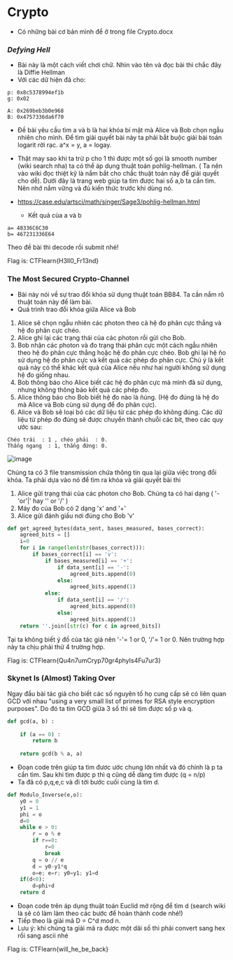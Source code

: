 # Crypto
- Có những bài cơ bản mình để ở trong file Crypto.docx
### *Defying Hell*
- Bài này là một cách viết chơi chữ. Nhìn vào tên và đọc bài thì chắc đây là Diffie Hellman
- Với các dữ hiện đã cho:
```
p: 0x8c5378994ef1b
g: 0x02

A: 0x269beb3b0e968
B: 0x4757336da6f70
```
- Đề bài yêu cầu tìm a và b là hai khóa bí mật mà Alice và Bob chọn ngẫu nhiên cho mình. Để tìm giải quyết bài này ta phải bắt buộc giải bài toán logarit rời rạc. a^x = y, a = logay.

- Thật may sao khi ta trừ p cho 1 thì được một số gọi là smooth number (wiki search nha) ta có thể áp dụng thuật toán pohlig-hellman. ( Ta nên vào wiki đọc thiệt kỹ là nắm bắt cho chắc thuật toán này để giải quyết cho dễ). Dưới đây là trang web giúp ta tìm được hai số a,b ta cần tìm. Nên nhớ nắm vững và đủ kiến thức trước khi dùng nó.

- https://case.edu/artsci/math/singer/Sage3/pohlig-hellman.html

  - Kết quả của a và b
  
```
a= 48336C6C30
b= 467231336E64
```
Theo đề bài thì decode rồi submit nhé!

Flag is: CTFlearn{H3ll0_Fr13nd}

### The Most Secured Crypto-Channel
- Bài này nói về sự trao đổi khóa sử dụng thuật toán BB84. Ta cần nắm rõ thuật toán này để làm bài. 
- Quá trình trao đổi khóa giữa Alice và Bob
1. Alice sẽ chọn ngẫu nhiên các photon theo cả hệ đo phân cực thẳng và hệ đo phân cực chéo. 
2. Alice ghi lại các trạng thái của các photon rồi gửi cho Bob. 
3. Bob nhận các photon và đo trạng thái phân cực một cách ngẫu nhiên theo hệ đo phân cực thẳng hoặc hệ đo phân cực chéo. Bob ghi lại hệ ño sử dụng hệ đo phân cực và kết quả các phép đo phân cực. Chú ý là kết quả này có thể khác kết quả của Alice nếu như hai người không sử dụng hệ đo giống nhau. 
4. Bob thông báo cho Alice biết các hệ đo phân cực mà mình đã sử dụng, nhưng không thông báo kết quả các phép đo. 
5. Alice thông báo cho Bob biết hệ đo nào là ñúng. (Hệ đo đúng là hệ đo mà Alice và Bob cùng sử dụng để đo phân cực). 
6. Alice và Bob sẽ loại bỏ các dữ liệu từ các phép đo không đúng. Các dữ liệu từ phép đo đúng sẽ được chuyển thành chuỗi các bít, theo các quy ước sau:
```
Chéo trái  : 1 , chéo phải  : 0.
Thẳng ngang  : 1, thẳng đứng: 0. 
```

![image](https://user-images.githubusercontent.com/59040797/93910172-eaebd800-fd2a-11ea-921f-49969af0695c.png)

Chúng ta có 3 file transmission chứa thông tin qua lại giữa việc trong đổi khóa. Ta phải dựa vào nó để tìm ra khóa và giải quyết bài thi
1. Alice gửi trạng thái của các photon cho Bob. Chúng ta có hai dạng ( '-'or'|' hay '\' or '/' )
2. Máy đo của Bob có 2 dạng 'x' and '+'
3. Alice gửi đánh giấu nơi đúng cho Bob 'v'
``` python
def get_agreed_bytes(data_sent, bases_measured, bases_correct):
    agreed_bits = []
    i=0
    for i in range(len(str(bases_correct))):
        if bases_correct[i] == 'v':
            if bases_measured[i] == '+':
                if data_sent[i] == '-':
                    agreed_bits.append(0)
                else:
                    agreed_bits.append(1)
            else:
                if data_sent[i] == '/':
                    agreed_bits.append(0)
                else:
                    agreed_bits.append(1)
    return ''.join([str(c) for c in agreed_bits]) 
```
Tại ta không biết ý đồ của tác giả nên '-'= 1 or 0, '/'= 1 or 0. Nên trường hợp này ta chịu phải thử 4 trường hợp.

Flag is: CTFlearn{Qu4n7umCryp70gr4phyIs4Fu7ur3}

### Skynet Is (Almost) Taking Over

Ngay đầu bài tác giả cho biết các số nguyên tố họ cung cấp sẽ có liên quan GCD với nhau "using a very small list of primes for RSA style encryption purposes". Do đó ta tìm GCD giữa 3 số thì sẽ tìm được số p và q. 

``` python
def gcd(a, b) : 
      
    if (a == 0) : 
        return b 
          
    return gcd(b % a, a)
```
- Đoạn code trên giúp ta tìm đươc ước chung lớn nhất và đó chính là p ta cần tìm. Sau khi tìm được p thì q cũng dễ dàng tìm được (q = n/p)
- Ta đã có p,q,e,c và đi tới bước cuối cùng là tìm d.
``` python
def Modulo_Inverse(e,o):
    y0 = 0
    y1 = 1
    phi = o
    d=0
    while e > 0:
        r = o % e
        if r==0:
            r=0
            break
        q = o // e
        d = y0-y1*q
        o=e; e=r; y0=y1; y1=d
    if(d<0):
        d=phi+d
    return d
```
- Đoạn code trên áp dụng thuật toán Euclid mở rộng để tìm d (search wiki là sẽ có làm làm theo các bước để hoàn thành code nhé!)
- Tiếp theo là giải mã D = C^d mod n.
- Lưu ý: khi chúng ta giải mã ra được một dãi số thì phải convert sang hex rồi sang ascii nhé

Flag is: CTFlearn{will_he_be_back}
